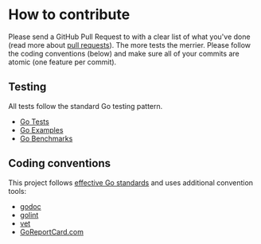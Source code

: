 # How to contribute

Please send a GitHub Pull Request to with a clear list of what you've done (read more about [pull requests](http://help.github.com/pull-requests/)). The more tests the merrier. Please follow the coding conventions (below) and make sure all of your commits are atomic (one feature per commit).

## Testing

All tests follow the standard Go testing pattern.
- [Go Tests](https://golang.org/pkg/testing/)
- [Go Examples](https://golang.org/pkg/testing/#hdr-Examples)
- [Go Benchmarks](https://golang.org/pkg/testing/#hdr-Benchmarks)

## Coding conventions

This project follows [effective Go standards](https://golang.org/doc/effective_go.html) and uses additional convention tools:
- [godoc](https://godoc.org/golang.org/x/tools/cmd/godoc)
- [golint](https://github.com/golang/lint)
- [vet](https://golang.org/cmd/vet/)
- [GoReportCard.com](https://goreportcard.com/report/github.com/mrz1836/go-api)